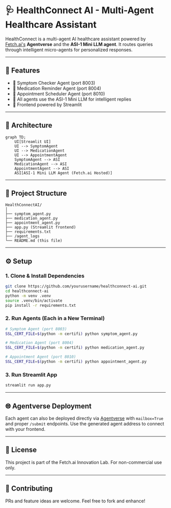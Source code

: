 # 🩺 HealthConnect AI - Multi-Agent Healthcare Assistant

HealthConnect is a multi-agent AI healthcare assistant powered by [Fetch.ai's](https://fetch.ai) **Agentverse** and the **ASI-1 Mini LLM agent**. It routes queries through intelligent micro-agents for personalized responses.

---

## 🚀 Features

- 🤒 Symptom Checker Agent (port 8003)
- 💊 Medication Reminder Agent (port 8004)
- 📅 Appointment Scheduler Agent (port 8010)
- 🧠 All agents use the ASI-1 Mini LLM for intelligent replies
- 💬 Frontend powered by Streamlit

---

## 🧱 Architecture

```mermaid
graph TD;
    UI[Streamlit UI]
    UI --> SymptomAgent
    UI --> MedicationAgent
    UI --> AppointmentAgent
    SymptomAgent --> ASI
    MedicationAgent --> ASI
    AppointmentAgent --> ASI
    ASI[ASI-1 Mini LLM Agent (Fetch.ai Hosted)]
```

---

## 📁 Project Structure

```
HealthConnectAI/
│
├── symptom_agent.py
├── medication_agent.py
├── appointment_agent.py
├── app.py (Streamlit frontend)
├── requirements.txt
├── /agent_logs
└── README.md (this file)
```

---

## ⚙️ Setup

### 1. Clone & Install Dependencies

```bash
git clone https://github.com/yourusername/healthconnect-ai.git
cd healthconnect-ai
python -m venv .venv
source .venv/bin/activate
pip install -r requirements.txt
```

### 2. Run Agents (Each in a New Terminal)

```bash
# Symptom Agent (port 8003)
SSL_CERT_FILE=$(python -m certifi) python symptom_agent.py

# Medication Agent (port 8004)
SSL_CERT_FILE=$(python -m certifi) python medication_agent.py

# Appointment Agent (port 8010)
SSL_CERT_FILE=$(python -m certifi) python appointment_agent.py
```

### 3. Run Streamlit App

```bash
streamlit run app.py
```

---

## 🌐 Agentverse Deployment

Each agent can also be deployed directly via [Agentverse](https://agentverse.ai) with `mailbox=True` and proper `/submit` endpoints. Use the generated agent address to connect with your frontend.

---

## 📄 License

This project is part of the Fetch.ai Innovation Lab. For non-commercial use only.

---

## 🤝 Contributing

PRs and feature ideas are welcome. Feel free to fork and enhance!
